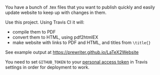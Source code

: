 You have a bunch of .tex files that you want to publish quickly and easily update website to keep up with changes in them. 

Use this project. Using Travis CI it will:
- compile them to PDF
- convert them to HTML, using pdf2htmlEX
- make website with links to PDF and HTML, and titles from `\title{}`

See example output at https://prewriter.github.io/LaTeX2Website

You need to set `GITHUB_TOKEN` to your [personal access token](https://github.com/settings/tokens) in Travis settings in order for deployment to work.